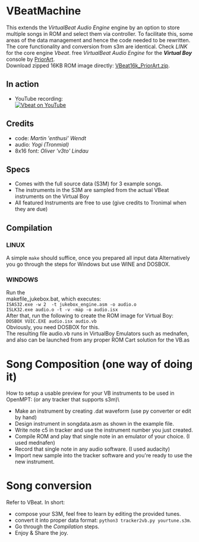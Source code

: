 # VBeatMachine
This extends the *VirtualBeat Audio Engine* engine by an option to
store multiple songs in ROM and select them via controller.
To facilitate this, some areas of the data management and hence the code needed to be rewritten.
The core functionality and conversion from s3m are identical.
Check *LINK* for the core engine *Vbeat*.
free *VirtualBeat Audio Engine* for the ***Virtual Boy*** console by [PriorArt](http://priorartgames.eu).\
Download zipped 16KB ROM image directly: [VBeat16k_PriorArt.zip](http://martinwendt.de/2021/vbeat/VBeat16k_PriorArt.zip).
## In action
- YouTube recording:\
[![Vbeat on YouTube](http://img.youtube.com/vi/GvSOXE-GMVo/0.jpg)](http://www.youtube.com/watch?v=GvSOXE-GMVo "VirtualBeat Audio Engine for the Virtual Boy")
## Credits
- code: *Martin 'enthusi' Wendt*
- audio: *Yogi (Tronmial)*
- 8x16 font: *Oliver 'v3to' Lindau*
## Specs
- Comes with the full source data (S3M) for 3 example songs.
- The instruments in the S3M are sampled from the actual VBeat instruments on the Virtual Boy
- All featured Instruments are free to use (give credits to Tronimal when they are due)
## Compilation
### LINUX
A simple `make` should suffice, once you prepared all input data
Alternatively you go through the steps for Windows but use WINE and DOSBOX.
### WINDOWS
Run the \
makefile_jukebox.bat, which executes:\
`ISAS32.exe -w 2  -t jukebox_engine.asm -o audio.o`\
`ISLK32.exe audio.o -t -v -map -o audio.isx`\
After that, run the following to create the ROM image for Virtual Boy:\
`DOSBOX VUIC.EXE audio.isx audio.vb`\
Obviously, you need DOSBOX for this.\
The resulting file audio.vb runs in VirtualBoy Emulators such as mednafen, and also can be launched from
any proper ROM Cart solution for the VB.as
# Song Composition (one way of doing it)
How to setup a usable preview for your VB instruments to be used in OpenMPT: 
(or any tracker that supports s3m)\

- Make an instrument by creating .dat waveform (use py converter or edit by hand)
- Design instrument in songdata.asm as shown in the example file. 
- Write note c5 in tracker and use the instrument number you just created.
- Compile ROM and play that single note in an emulator of your choice. (I used mednafen)
- Record that single note in any audio software. (I used audacity)
- Import new sample into the tracker software and you're ready to use the new instrument.

# Song conversion
Refer to VBeat. In short:
- compose your S3M, feel free to learn by editing the provided tunes.
- convert it into proper data format: `python3 tracker2vb.py yourtune.s3m`.
- Go through the *Compilation* steps.
- Enjoy & Share the joy.

